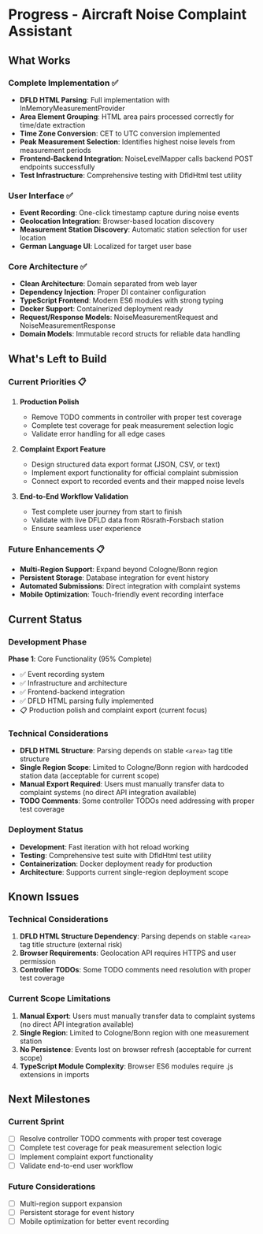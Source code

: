 # Progress - Aircraft Noise Complaint Assistant

## What Works

### Complete Implementation ✅
- **DFLD HTML Parsing**: Full implementation with InMemoryMeasurementProvider
- **Area Element Grouping**: HTML area pairs processed correctly for time/date extraction
- **Time Zone Conversion**: CET to UTC conversion implemented
- **Peak Measurement Selection**: Identifies highest noise levels from measurement periods
- **Frontend-Backend Integration**: NoiseLevelMapper calls backend POST endpoints successfully
- **Test Infrastructure**: Comprehensive testing with DfldHtml test utility

### User Interface ✅
- **Event Recording**: One-click timestamp capture during noise events
- **Geolocation Integration**: Browser-based location discovery
- **Measurement Station Discovery**: Automatic station selection for user location
- **German Language UI**: Localized for target user base

### Core Architecture ✅
- **Clean Architecture**: Domain separated from web layer
- **Dependency Injection**: Proper DI container configuration
- **TypeScript Frontend**: Modern ES6 modules with strong typing
- **Docker Support**: Containerized deployment ready
- **Request/Response Models**: NoiseMeasurementRequest and NoiseMeasurementResponse
- **Domain Models**: Immutable record structs for reliable data handling

## What's Left to Build

### Current Priorities 📋
1. **Production Polish**
   - Remove TODO comments in controller with proper test coverage
   - Complete test coverage for peak measurement selection logic
   - Validate error handling for all edge cases

2. **Complaint Export Feature**
   - Design structured data export format (JSON, CSV, or text)
   - Implement export functionality for official complaint submission
   - Connect export to recorded events and their mapped noise levels

3. **End-to-End Workflow Validation**
   - Test complete user journey from start to finish
   - Validate with live DFLD data from Rösrath-Forsbach station
   - Ensure seamless user experience

### Future Enhancements 📋
- **Multi-Region Support**: Expand beyond Cologne/Bonn region
- **Persistent Storage**: Database integration for event history
- **Automated Submissions**: Direct integration with complaint systems
- **Mobile Optimization**: Touch-friendly event recording interface

## Current Status

### Development Phase
**Phase 1**: Core Functionality (95% Complete)
- ✅ Event recording system
- ✅ Infrastructure and architecture  
- ✅ Frontend-backend integration
- ✅ DFLD HTML parsing fully implemented
- 📋 Production polish and complaint export (current focus)

### Technical Considerations
- **DFLD HTML Structure**: Parsing depends on stable `<area>` tag title structure
- **Single Region Scope**: Limited to Cologne/Bonn region with hardcoded station data (acceptable for current scope)
- **Manual Export Required**: Users must manually transfer data to complaint systems (no direct API integration available)
- **TODO Comments**: Some controller TODOs need addressing with proper test coverage

### Deployment Status
- **Development**: Fast iteration with hot reload working
- **Testing**: Comprehensive test suite with DfldHtml test utility
- **Containerization**: Docker deployment ready for production
- **Architecture**: Supports current single-region deployment scope

## Known Issues

### Technical Considerations
1. **DFLD HTML Structure Dependency**: Parsing depends on stable `<area>` tag title structure (external risk)
2. **Browser Requirements**: Geolocation API requires HTTPS and user permission
3. **Controller TODOs**: Some TODO comments need resolution with proper test coverage

### Current Scope Limitations
1. **Manual Export**: Users must manually transfer data to complaint systems (no direct API integration available)
2. **Single Region**: Limited to Cologne/Bonn region with one measurement station
3. **No Persistence**: Events lost on browser refresh (acceptable for current scope)
4. **TypeScript Module Complexity**: Browser ES6 modules require .js extensions in imports

## Next Milestones

### Current Sprint
- [ ] Resolve controller TODO comments with proper test coverage
- [ ] Complete test coverage for peak measurement selection logic
- [ ] Implement complaint export functionality
- [ ] Validate end-to-end user workflow

### Future Considerations
- [ ] Multi-region support expansion
- [ ] Persistent storage for event history
- [ ] Mobile optimization for better event recording
